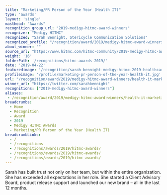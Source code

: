 ```yaml
---
title: "Marketing/PR Person of the Year (Health IT)"
type: 'awards'
layout: 'single'
masthead: "Awards"
recognition_group_url: "2019-medigy-hitmc-award-winners"
recognizer: "Medigy HITMC"
recognized: "Sarah Bennight, Stericycle Communication Solutions"
recognized_profile: "/recognition/award/2019/medigy-hitmc-award-winners/health-it-marketing-pr-person-year"
about_winner: ""
source_url: "https://www.hitmc.com/hitmc-community/2019-medigy-hitmc-award-winners/"
weight: '16'
folderPath: '/recognitions/hitmc-awards-2019/'
date: '2019-04-22'
featuredimage: '/recognition/sarah-bennight-medigy-hitmc-2019-healthcare-rising-star-of-the-year.jpg'
profileimage: '/profile/marketing-pr-person-of-the-year-health-it.jpg'
url: "/recognition/award/2019/medigy-hitmc-award-winners/health-it-marketing-pr-person-year"
winner_url: "https://twitter.com/sarahbennight"
recognitions: ["2019-medigy-hitmc-award-winners"]
aliases:
 - /recognition/award/2019/medigy-hitmc-award-winners/health-it-marketing-pr-person-year
breadcrumbs:
  - Home
  - Recognition
  - Award
  - 2019
  - Medigy HITMC Awards
  - Marketing/PR Person of the Year (Health IT)
breadcrumbLinks:
  - /
  - /recognitions
  - /recognitions/awards/2019/hitmc-awards/
  - /recognitions/awards/2019/hitmc-awards/
  - /recognitions/awards/2019/hitmc-awards/
---
```


Sarah has built trust not only on her team, but within the entire organization. She has exceeded all expectations in her role. She started a Client Advisory Board, product release support and launched our new brand – all in the last 12 months.